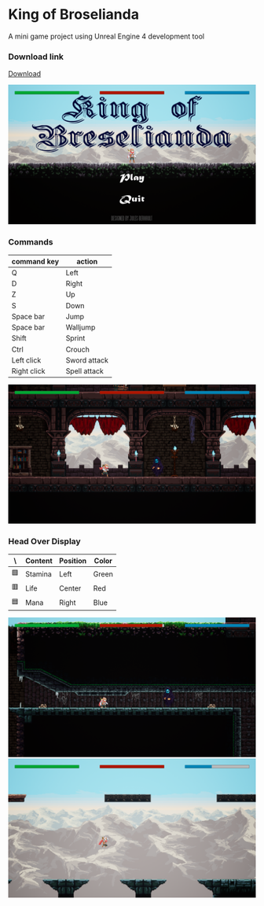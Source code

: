  # King of Broselianda
A mini game project using Unreal Engine 4 development tool

### Download link
[Download](https://drive.google.com/drive/folders/1EO8ri7h5EZPfeGrPibfl_5kH43hEEme8?usp=sharing)

![Main menu](https://github.com/Jules-Berhault/King-of-Broselianda/blob/master/Snapshots/Main_menu.png)

### Commands

command key | action
------------ | -------------
Q | Left
D | Right
Z | Up
S | Down
Space bar | Jump
Space bar | Walljump
Shift | Sprint
Ctrl | Crouch
Left click | Sword attack
Right click | Spell attack

![Snapshot 1](https://github.com/Jules-Berhault/King-of-Broselianda/blob/master/Snapshots/Snapshot_1.png)

### Head Over Display

\ | Content | Position | Color
--- | ------------ | ------------- | -------------
🟩 | Stamina | Left | Green
🟥 | Life | Center | Red
🟦 | Mana | Right | Blue

![Snapshot 2](https://github.com/Jules-Berhault/King-of-Broselianda/blob/master/Snapshots/Snapshot_2.png)
![Snapshot 3](https://github.com/Jules-Berhault/King-of-Broselianda/blob/master/Snapshots/Snapshot_3.png)
